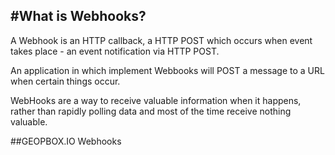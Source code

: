 #What is Webhooks?
------------------

A Webhook is an HTTP callback, a HTTP POST which occurs when event takes place - an event notification via HTTP POST.
 
An application in which implement Webbooks will POST a message to a URL when certain things occur. 

WebHooks are a way to receive valuable information when it happens, rather than rapidly polling data and most of the time receive nothing valuable.

##GEOPBOX.IO Webhooks


